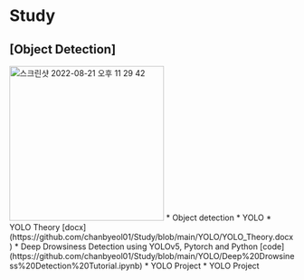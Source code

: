 # Study

## [Object Detection]
<img width="273" alt="스크린샷 2022-08-21 오후 11 29 42" src="https://user-images.githubusercontent.com/108512808/185796038-850edb1f-cefd-4795-86f8-22c7a7e6dd39.png">
 * Object detection
 * YOLO
   * YOLO Theory [docx](https://github.com/chanbyeol01/Study/blob/main/YOLO/YOLO_Theory.docx)
   * Deep Drowsiness Detection using YOLOv5, Pytorch and Python [code](https://github.com/chanbyeol01/Study/blob/main/YOLO/Deep%20Drowsiness%20Detection%20Tutorial.ipynb)
 * YOLO Project
 * YOLO Project
